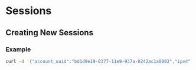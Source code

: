 # Sessions

## Creating New Sessions

### Example
```sh
curl -d '{"account_uuid":"bd1d9e19-0377-11e9-937a-0242ac1a0002","ipv4":"127.0.0.1"}' -X POST 'http://localhost:54321/session'
```
